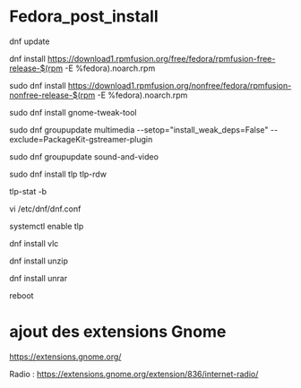 # Fedora_post_install

dnf update

dnf install https://download1.rpmfusion.org/free/fedora/rpmfusion-free-release-$(rpm -E %fedora).noarch.rpm

sudo dnf install https://download1.rpmfusion.org/nonfree/fedora/rpmfusion-nonfree-release-$(rpm -E %fedora).noarch.rpm

sudo dnf install gnome-tweak-tool

sudo dnf groupupdate multimedia --setop="install_weak_deps=False" --exclude=PackageKit-gstreamer-plugin

sudo dnf groupupdate sound-and-video

sudo dnf install tlp tlp-rdw

tlp-stat -b

vi /etc/dnf/dnf.conf  

systemctl enable tlp

dnf install vlc

dnf install unzip  

dnf install unrar

reboot

# ajout des extensions Gnome 

https://extensions.gnome.org/

Radio : https://extensions.gnome.org/extension/836/internet-radio/
